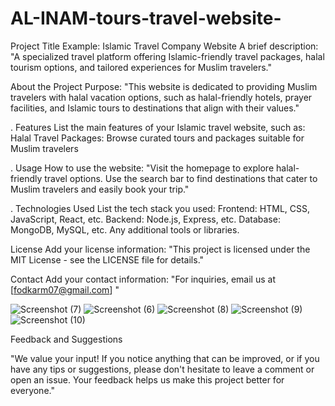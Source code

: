 # AL-INAM-tours-travel-website-
 Project Title
Example: Islamic Travel Company Website
A brief description:
"A specialized travel platform offering Islamic-friendly travel packages, halal tourism options, and tailored experiences for Muslim travelers."

About the Project
Purpose:
"This website is dedicated to providing Muslim travelers with halal vacation options, such as halal-friendly hotels, prayer facilities, and Islamic tours to destinations that align with their values."

. Features
List the main features of your Islamic travel website, such as:
Halal Travel Packages: Browse curated tours and packages suitable for Muslim travelers

. Usage
How to use the website:
"Visit the homepage to explore halal-friendly travel options. Use the search bar to find destinations that cater to Muslim travelers and easily book your trip."

. Technologies Used
List the tech stack you used:
Frontend: HTML, CSS, JavaScript, React, etc.
Backend: Node.js, Express, etc.
Database: MongoDB, MySQL, etc.
Any additional tools or libraries.

 License
Add your license information:
"This project is licensed under the MIT License - see the LICENSE file for details."

Contact
Add your contact information:
"For inquiries, email us at [fodkarm07@gmail.com] "

![Screenshot (7)](https://github.com/user-attachments/assets/db6478db-d16d-429d-a736-a82a62f9b138)
![Screenshot (6)](https://github.com/user-attachments/assets/cb3855c4-9f05-4d25-827a-928135afb044)
![Screenshot (8)](https://github.com/user-attachments/assets/2c39798e-7313-4dca-b7fe-dc75f23ae1d0)
![Screenshot (9)](https://github.com/user-attachments/assets/4634db4c-72dc-42d7-9811-d806a5e20d9f)
![Screenshot (10)](https://github.com/user-attachments/assets/58f0aa44-5a58-4b91-a1dd-ae5d67784595)

Feedback and Suggestions

"We value your input! If you notice anything that can be improved, or if you have any tips or suggestions, please don't hesitate to leave a comment or open an issue. Your feedback helps us make this project better for everyone."



